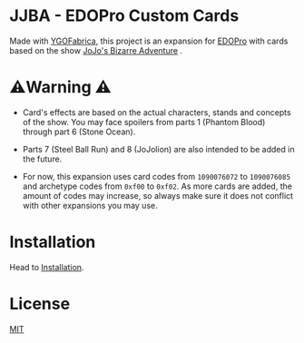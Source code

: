 # JJBA - EDOPro Custom Cards
Made with [YGOFabrica](https://github.com/piface314/ygo-fabrica/), this project is an expansion for [EDOPro](https://github.com/ProjectIgnis/EDOPro) with cards based on the show [JoJo's Bizarre Adventure](https://en.wikipedia.org/wiki/JoJo%27s_Bizarre_Adventure) .

# ⚠️Warning ⚠️
- Card's effects are based on the actual characters, stands and concepts of the show. You may face spoilers from parts 1 (Phantom Blood) through part 6 (Stone Ocean).

- Parts 7 (Steel Ball Run) and 8 (JoJolion) are also intended to be added in the future.

- For now, this expansion uses card codes from `1090076072` to `1090076085` and archetype codes from `0xf00` to `0xf02`. As more cards are added, the amount of codes may increase, so always make sure it does not conflict with other expansions you may use.


# Installation
Head to [Installation](INSTALLATION.md).

# License
[MIT](LICENSE)
